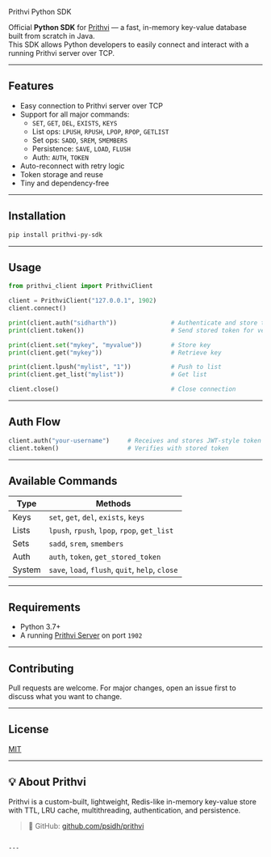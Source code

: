 Prithvi Python SDK

Official **Python SDK** for [Prithvi](https://github.com/psidh/prithvi) — a fast, in-memory key-value database built from scratch in Java.  
This SDK allows Python developers to easily connect and interact with a running Prithvi server over TCP.

---

## Features

- Easy connection to Prithvi server over TCP
- Support for all major commands:
  - `SET`, `GET`, `DEL`, `EXISTS`, `KEYS`
  - List ops: `LPUSH`, `RPUSH`, `LPOP`, `RPOP`, `GETLIST`
  - Set ops: `SADD`, `SREM`, `SMEMBERS`
  - Persistence: `SAVE`, `LOAD`, `FLUSH`
  - Auth: `AUTH`, `TOKEN`
- Auto-reconnect with retry logic
- Token storage and reuse
- Tiny and dependency-free

---

## Installation

```bash
pip install prithvi-py-sdk
````

---

## Usage

```python
from prithvi_client import PrithviClient

client = PrithviClient("127.0.0.1", 1902)
client.connect()

print(client.auth("sidharth"))               # Authenticate and store token
print(client.token())                        # Send stored token for verification

print(client.set("mykey", "myvalue"))        # Store key
print(client.get("mykey"))                   # Retrieve key

print(client.lpush("mylist", "1"))           # Push to list
print(client.get_list("mylist"))             # Get list

client.close()                               # Close connection
```

---

## Auth Flow

```python
client.auth("your-username")     # Receives and stores JWT-style token
client.token()                   # Verifies with stored token
```

---

## Available Commands

| Type   | Methods                                          |
| ------ | ------------------------------------------------ |
| Keys   | `set`, `get`, `del`, `exists`, `keys`            |
| Lists  | `lpush`, `rpush`, `lpop`, `rpop`, `get_list`     |
| Sets   | `sadd`, `srem`, `smembers`                       |
| Auth   | `auth`, `token`, `get_stored_token`              |
| System | `save`, `load`, `flush`, `quit`, `help`, `close` |

---

## Requirements

* Python 3.7+
* A running [Prithvi Server](https://github.com/psidh/prithvi) on port `1902`

---

## Contributing

Pull requests are welcome.
For major changes, open an issue first to discuss what you want to change.

---

## License

[MIT](./LICENSE)

---

## 💡 About Prithvi

Prithvi is a custom-built, lightweight, Redis-like in-memory key-value store with TTL, LRU cache, multithreading, authentication, and persistence.

> 🔗 GitHub: [github.com/psidh/prithvi](https://github.com/psidh/prithvi)

```

---


